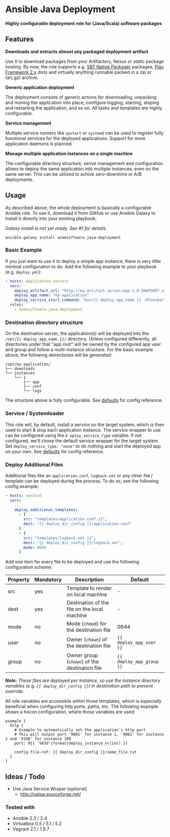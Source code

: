 Ansible Java Deployment
=======================

**Highly configurable deployment role for (Java/Scala) software packages**

Features
--------

**Downloads and extracts almost any packaged deployment artifact**

Use it to download packages from your Artifactory, Nexus or static package hosting. By now, the role supports e.g.
[SBT Native Packager](https://github.com/sbt/sbt-native-packager) packages, 
[Play Framework 2.x](https://www.playframework.com/) dists and virtually anything runnable packed in a zip or tar(.gz) 
archive.

**Generic application deployment**

The deployment consists of generic actions for downloading, unpacking and moving the application into place, configure 
logging, starting, stoping and restarting the application, and so on. All tasks and templates are highly configurable.

**Service management**

Multiple service runners like `upstart` or `systemd` can be used to register fully functional services for the deployed 
applications. Support for more application daemons is planned.

**Manage multiple application instances on a single machine**

The configurable directory structure, serive management and configuration allows to deploy the same application into 
multiple instances, even on the same server. This can be utilized to achive zero-downtime or A/B deployments.

Usage
-----

As described above, the whole deployment is basically a configurable Ansible role. To use it, download it from GitHub or 
use Ansible Galaxy to install it directly into your existing playbook:

*Galaxy install is not yet ready. See #1 for details.*
```
ansible-galaxy install acmesoftware.java-deployment
```

### Basic Example

If you just want to use it to deploy a simple app instance, there is very little minimal configuration to do. Add the 
following example to your playbook (e.g. `deploy.yml`):


```yml
- hosts: application-servers
  vars:
    deploy_artifact_url: "http://my.artifact.server/app-1.0-SNAPSHOT.zip"
    deploy_app_name: "my-application"
    deploy_service_start_command: "bin/{{ deploy_app_name }} -Dfoo=bar"
  roles:
    - acmesoftware.java-deployment
```

### Destination directory structure

On the destination server, the application(s) will be deployed into the `/opt/{{ deploy_app_name }}/` directory. Unless 
configured differently, all directories under that "app root" will be owned by the configured app user and group and 
follow a multi-instance structure. For the basic example above, the following deirectories will be generated:

```
/opt/my-application/
├── downloads
└── instances
    └── 1
        ├── app
        ├── conf
        └── logs
```

The structure above is fully configurable. See [defaults](defaults/main.yml) for config reference.

### Service / Systemloader

This role will, by default, install a service on the target system, which is then used to start & stop each application 
instance. The service wrapper to use can be configured using the `d
eploy_service_type` variable. If not configured, we'll 
chose the default service wrapper for the target system. Set `deploy_service_type: "none"` to do nothing and start the 
deployed app on your own. See [defaults](defaults/main.yml) for config reference.


### Deploy Additional Files

Additional files like an `application.conf`, `logback.xml` or any other file / template can be deployed during the 
process. To do so, see the following config example:

```yml
- hosts: centos6
  vars:
    ...
    deploy_additional_templates:
      - { 
        src: "templates/application.conf.j2", 
        dest: "{{ deploy_dir_config }}/application.conf" 
      }
      - { 
        src: "templates/logback.xml.j2", 
        dest: "{{ deploy_dir_config }}/logback.xml", 
        mode: 0600 
      }
```

Add one item for every file to be deployed and use the following configuration scheme:

| Property  | Mandatory | Description                                   | Default                  |
| --------- | --------- | --------------------------------------------- | ------------------------ |
| src       | yes       | Template to render on local machine           | -                        |
| dest      | yes       | Destination of the file on the local machine  | -                        |
| mode      | no        | Mode (`chmod`) for the destination file       | 0644                     |
| user      | no        | Owner (`chown`) of the destination file       | `{{ deploy_app_user }}`  |
| group     | no        | Owner group (`chown`) of the destination file | `{{ deploy_app_group }}` |

***Note:** These files are deployed per instance, so use the instance directory variables (e.g. 
`{{ deploy_dir_config }}`) in destination path to prevent override.*

All role variables are accessible within those templates, which is especially beneficial when configuring http ports, 
paths, etc. The following example shows a hocon configuration, where those variables are used:

```jinja2
example {
  http {
    # Example to automatically set the application's http port
    # This will output port '9001' for instance 1, '9002' for instance 2 and '9108' for instance 108
    port: 9{{ '%03d'|format(deploy_instance_nr|int) }}

    config-file-ref: {{ deploy_dir_config }}/some_file.txt
  }
}
```

Ideas / Todo
------------

* Use Java Service Wraper (optional)
  * http://yajsw.sourceforge.net/

### Tested with
* Ansible 2.3 / 2.4
* Virtualbox 0.5 / 5.1 / 5.2
* Vagrant 2.1 / 1.9.7
